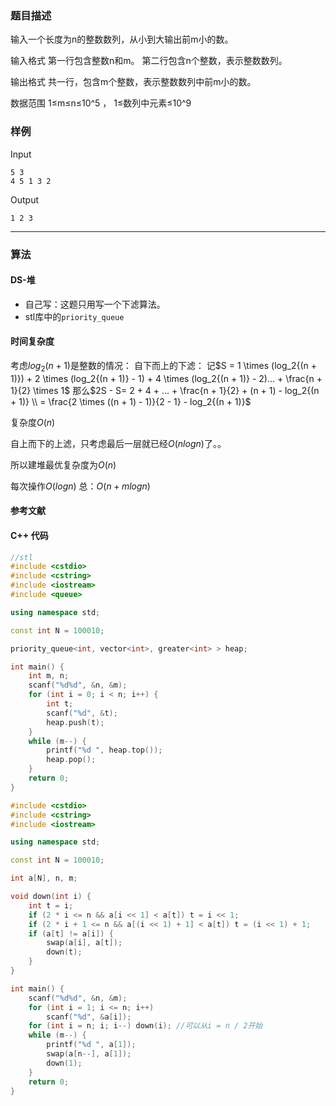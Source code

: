 ### 题目描述

输入一个长度为n的整数数列，从小到大输出前m小的数。

输入格式
第一行包含整数n和m。
第二行包含n个整数，表示整数数列。

输出格式
共一行，包含m个整数，表示整数数列中前m小的数。

数据范围
1≤m≤n≤10^5 ，
1≤数列中元素≤10^9

### 样例

Input

```
5 3
4 5 1 3 2
```

Output

```
1 2 3
```

----------

### 算法
#### DS-堆

* 自己写：这题只用写一个下滤算法。
* stl库中的`priority_queue`

#### 时间复杂度

考虑$log_2{(n + 1)}$是整数的情况：
自下而上的下滤：
记$S = 1 \times (log_2{(n + 1)}) + 2 \times (log_2{(n + 1)} - 1) + 4 \times (log_2{(n + 1)} - 2)... + \frac{n + 1}{2} \times 1$
那么$2S - S= 2 + 4 + ... + \frac{n + 1}{2} + (n + 1) - log_2{(n + 1)} \\
= \frac{2 \times ((n + 1) - 1)}{2 - 1} - log_2{(n + 1)}$

复杂度$O(n)$

自上而下的上滤，只考虑最后一层就已经$O(nlogn)$了。。

所以建堆最优复杂度为$O(n)$

每次操作$O(logn)$
总：$O(n + mlogn)$

#### 参考文献

#### C++ 代码

``` cpp
//stl
#include <cstdio>
#include <cstring>
#include <iostream>
#include <queue>

using namespace std;

const int N = 100010;

priority_queue<int, vector<int>, greater<int> > heap;

int main() {
    int m, n;
    scanf("%d%d", &n, &m);
    for (int i = 0; i < n; i++) {
        int t;
        scanf("%d", &t);
        heap.push(t);
    }
    while (m--) {
        printf("%d ", heap.top());
        heap.pop();
    }
    return 0;
}
```

``` cpp
#include <cstdio>
#include <cstring>
#include <iostream>

using namespace std;

const int N = 100010;

int a[N], n, m;

void down(int i) {
    int t = i;
    if (2 * i <= n && a[i << 1] < a[t]) t = i << 1;
    if (2 * i + 1 <= n && a[(i << 1) + 1] < a[t]) t = (i << 1) + 1;
    if (a[t] != a[i]) {
        swap(a[i], a[t]);
        down(t);
    }
}

int main() {
    scanf("%d%d", &n, &m);
    for (int i = 1; i <= n; i++)
        scanf("%d", &a[i]);
    for (int i = n; i; i--) down(i); //可以从i = n / 2开始
    while (m--) {
        printf("%d ", a[1]);
        swap(a[n--], a[1]);
        down(1);
    }
    return 0;
}
```